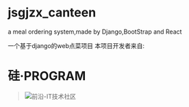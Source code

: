 # jsgjzx_canteen
a meal ordering system,made by Django,BootStrap and React

一个基于django的web点菜项目
本项目开发者来自:

# 硅·PROGRAM
> ![前沿-IT技术社区](https://www.qyai.net/static/img/logo9.png)
